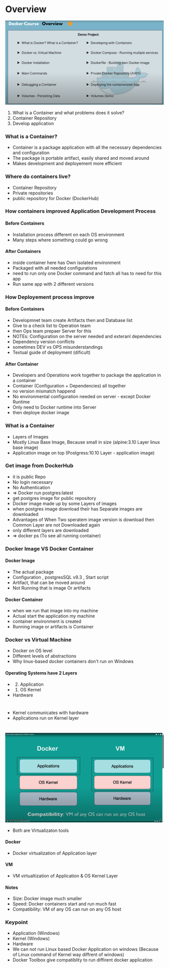 
# Overview

<img src="img/01.png">

1) What is a Container and what problems does it solve?
2) Container Repository
3) Develop application

### What is a Container?

- Container is a package application with all the necessary dependencies and configuration 
- The package is portable artifact, easily shared and moved around
- Makes development and deployement more efficient

### Where do containers live?

- Container Repository
- Private repositories
- public repository for Docker (DockerHub)

### How containers improved Application Development Process

#### Before Containers
 - Installation process different on each OS environment
 - Many steps where something could go wrong

 #### After Containers
 - inside container here has Own isolated environment 
 - Packaged with all needed configurations
 - need to run only one Docker command and fatch all has to need for this app
 - Run same app with 2 different versions

 ### How Deployement process improve

#### Before Containers
- Developmnet team create Artifacts then and Database list 
- Give to a check list to Operation team 
- then Ops team prepaer Server for this
- NOTEs: Configuration on the server needed and exteranl dependencies 
- Dependency version conflicts
- sometimes DEV vs OPS misunderstandings
- Textual guide of deployment (dificult)

#### After Container
- Developers and Operations work together to package the application in a container
- Container (Configuration + Dependencies) all together 
- no version mismatch happend
- No environmental configuration needed on server - except Docker Runtime
- Only need to Docker runtime into Server 
- then deploye docker image

### What is a Container 
- Layers of Images
- Mostly Linux Base Image, Because small in size (alpine:3.10 Layer linux base image)
- Application image on top (Postgress:10.10 Layer - application image)

### Get image from DockerHub
- it is public Repo
- No login necessary
- No Authentication
- => Docker run postgres:latest
- get postgres image for public repository
- Docker image made up by some Layers of images
- when postgres image download their has Separate images are downloaded
- Advantages of When Two speratem image version is download then Common Layer are not Downloaded again
- only different layers are downloaded
- => docker ps   (To see all running container)

### Docker Image VS Docker Container

#### Docker Image
- The actual package 
- Configuration , postgresSQL v9.3 , Start script
- Artifact, that can be moved around
- Not Running that is image Or artifacts

#### Docker Container
- when we run that image into my machine 
- Actual start the application my machine 
- container environment is created
- Running image or artifacts is Container


### Docker vs Virtual Machine
- Docker on OS level
- Different levels of abstractions
- Why linux-based docker containers don't run on Windows

#### Operating Systems have 2 Layers
- 2) Application 
- 1) OS Kernel
- Hardware

#

- Kernel communicates with hardware
- Applications run on Kernel layer

#

<img src="img/02.PNG">

- Both are Virtualizaton tools

#### Docker
- Docker virtualization of Application layer

#### VM
- VM virtualtization of Application & OS Kernel Layer

#### Notes
- Size: Docker image much smaller
- Speed: Docker containers start and run much fast
- Compatibility: VM of any OS can run on any OS host

### Keypoint 
- Application (Windows) 
- Kernel      (Windows)
- Hardware
- We can not run Linux based Docker Application on windows (Because of Linux command of Kernel way diffrent of windows)
- Docker Toolbox give compatiblity to run diffirent docker application